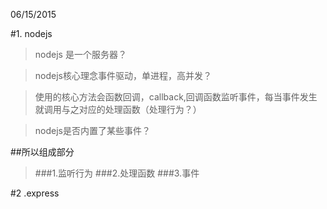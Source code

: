 06/15/2015 

#1. nodejs

>nodejs 是一个服务器？

>nodejs核心理念事件驱动，单进程，高并发？

>使用的核心方法会函数回调，callback,回调函数监听事件，每当事件发生就调用与之对应的处理函数（处理行为？）

>nodejs是否内置了某些事件？

##所以组成部分

>###1.监听行为
>###2.处理函数
>###3.事件

#2 .express
